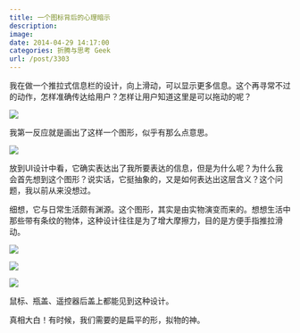 ```yaml
---
title: 一个图标背后的心理暗示
description: 
image: 
date: 2014-04-29 14:17:00
categories: 折腾与思考 Geek
url: /post/3303
---
```


我在做一个推拉式信息栏的设计，向上滑动，可以显示更多信息。这个再寻常不过的动作，怎样准确传达给用户？怎样让用户知道这里是可以拖动的呢？

![](https://cdn.victor42.work/posts/2014-04/04-29/1.png)

我第一反应就是画出了这样一个图形，似乎有那么点意思。

![](https://cdn.victor42.work/posts/2014-04/04-29/2.png)

放到UI设计中看，它确实表达出了我所要表达的信息，但是为什么呢？为什么我会首先想到这个图形？说实话，它挺抽象的，又是如何表达出这层含义？这个问题，我以前从来没想过。

细想，它与日常生活颇有渊源。这个图形，其实是由实物演变而来的。想想生活中那些带有条纹的物体，这种设计往往是为了增大摩擦力，目的是方便手指推拉滑动。

![](https://cdn.victor42.work/posts/2014-04/04-29/3.jpg)

![](https://cdn.victor42.work/posts/2014-04/04-29/4.jpg)

![](https://cdn.victor42.work/posts/2014-04/04-29/5.jpg)

鼠标、瓶盖、遥控器后盖上都能见到这种设计。

真相大白！有时候，我们需要的是扁平的形，拟物的神。